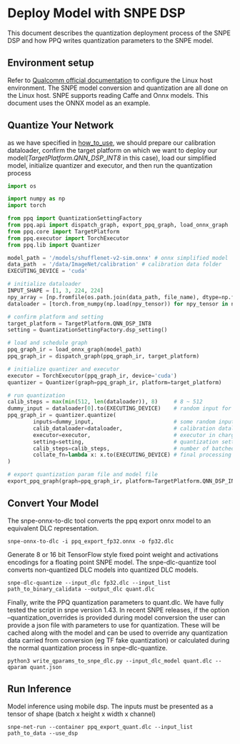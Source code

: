 # Deploy Model with SNPE DSP
This document describes the quantization deployment process of the SNPE DSP and how PPQ writes quantization parameters to the SNPE model.


## Environment setup
Refer to [Qualcomm official documentation](https://developer.qualcomm.com/sites/default/files/docs/snpe/setup.html) to configure the Linux host environment. The SNPE model conversion and quantization are all done on the Linux host. SNPE supports reading Caffe and Onnx models. This document uses the ONNX model as an example.

## Quantize Your Network
as we have specified in [how_to_use](./how_to_use.md), we should prepare our calibration dataloader, confirm
the target platform on which we want to deploy our model(*TargetPlatform.QNN_DSP_INT8* in this case), load our
simplified model, initialize quantizer and executor, and then run the quantization process
```python
import os

import numpy as np
import torch

from ppq import QuantizationSettingFactory
from ppq.api import dispatch_graph, export_ppq_graph, load_onnx_graph
from ppq.core import TargetPlatform
from ppq.executor import TorchExecutor
from ppq.lib import Quantizer

model_path = '/models/shufflenet-v2-sim.onnx' # onnx simplified model
data_path  = '/data/ImageNet/calibration' # calibration data folder
EXECUTING_DEVICE = 'cuda'

# initialize dataloader
INPUT_SHAPE = [1, 3, 224, 224]
npy_array = [np.fromfile(os.path.join(data_path, file_name), dtype=np.float32).reshape(*INPUT_SHAPE) for file_name in os.listdir(data_path)]
dataloader = [torch.from_numpy(np.load(npy_tensor)) for npy_tensor in npy_array]

# confirm platform and setting
target_platform = TargetPlatform.QNN_DSP_INT8
setting = QuantizationSettingFactory.dsp_setting()

# load and schedule graph
ppq_graph_ir = load_onnx_graph(model_path)
ppq_graph_ir = dispatch_graph(ppq_graph_ir, target_platform)

# initialize quantizer and executor
executor = TorchExecutor(ppq_graph_ir, device='cuda')
quantizer = Quantizer(graph=ppq_graph_ir, platform=target_platform)

# run quantization
calib_steps = max(min(512, len(dataloader)), 8)     # 8 ~ 512
dummy_input = dataloader[0].to(EXECUTING_DEVICE)    # random input for meta tracing
ppq_graph_ir = quantizer.quantize(
        inputs=dummy_input,                         # some random input tensor, should be list or dict for multiple inputs
        calib_dataloader=dataloader,                # calibration dataloader
        executor=executor,                          # executor in charge of everywhere graph execution is needed
        setting=setting,                            # quantization setting
        calib_steps=calib_steps,                    # number of batched data needed in calibration, 8~512
        collate_fn=lambda x: x.to(EXECUTING_DEVICE) # final processing of batched data tensor
)

# export quantization param file and model file
export_ppq_graph(graph=ppq_graph_ir, platform=TargetPlatform.QNN_DSP_INT8, graph_save_to='shufflenet-v2-sim-ppq', config_save_to='shufflenet-v2-sim-ppq.table')```
```

## Convert Your Model
The snpe-onnx-to-dlc tool converts the ppq export onnx model to an equivalent DLC representation.
```shell
snpe-onnx-to-dlc -i ppq_export_fp32.onnx -o fp32.dlc
```
Generate 8 or 16 bit TensorFlow style fixed point weight and activations encodings for a floating point SNPE model.
The snpe-dlc-quantize tool converts non-quantized DLC models into quantized DLC models.
```shell
snpe-dlc-quantize --input_dlc fp32.dlc --input_list path_to_binary_calidata --output_dlc quant.dlc
```

Finally, write the PPQ quantization parameters to quant.dlc. We have fully tested the script in snpe version 1.43. In recent SNPE releases, if the option –quantization_overrides is provided during model conversion the user can provide a json file with parameters to use for quantization. These will be cached along with the model and can be used to override any quantization data carried from conversion (eg TF fake quantization) or calculated during the normal quantization process in snpe-dlc-quantize.

```shell
python3 write_qparams_to_snpe_dlc.py --input_dlc_model quant.dlc --qparam quant.json
```

## Run Inference
Model inference using mobile dsp. The inputs must be presented as a tensor of shape (batch x height x width x channel)

```shell
snpe-net-run --container ppq_export_quant.dlc --input_list path_to_data --use_dsp
```
